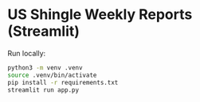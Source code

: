 # US Shingle Weekly Reports (Streamlit)

Run locally:

```bash
python3 -m venv .venv
source .venv/bin/activate
pip install -r requirements.txt
streamlit run app.py
```
